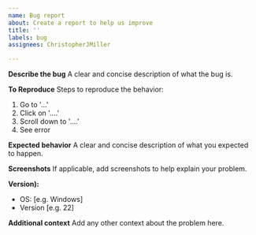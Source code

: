 ```yaml
---
name: Bug report
about: Create a report to help us improve
title: ''
labels: bug
assignees: ChristopherJMiller

---
```


**Describe the bug**
A clear and concise description of what the bug is.

**To Reproduce**
Steps to reproduce the behavior:
1. Go to '...'
2. Click on '....'
3. Scroll down to '....'
4. See error

**Expected behavior**
A clear and concise description of what you expected to happen.

**Screenshots**
If applicable, add screenshots to help explain your problem.

**Version):**
 - OS: [e.g. Windows]
 - Version [e.g. 22]

**Additional context**
Add any other context about the problem here.

